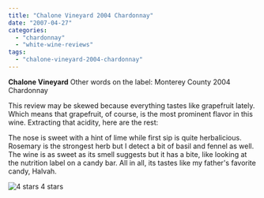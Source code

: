 ```yaml
---
title: "Chalone Vineyard 2004 Chardonnay"
date: "2007-04-27"
categories:
  - "chardonnay"
  - "white-wine-reviews"
tags:
  - "chalone-vineyard-2004-chardonnay"
---
```


**Chalone Vineyard** Other words on the label: Monterey County 2004 Chardonnay

This review may be skewed because everything tastes like grapefruit lately. Which means that grapefruit, of course, is the most prominent flavor in this wine. Extracting that acidity, here are the rest:

The nose is sweet with a hint of lime while first sip is quite herbalicious. Rosemary is the strongest herb but I detect a bit of basil and fennel as well. The wine is as sweet as its smell suggests but it has a bite, like looking at the nutrition label on a candy bar. All in all, its tastes like my father's favorite candy, Halvah.




<div class="caption">

![4 stars](http://s3.amazonaws.com/thegourmez-wpmedia/2009/02/rating_truffle1.gif "rating_truffle1") 4 stars</div>

